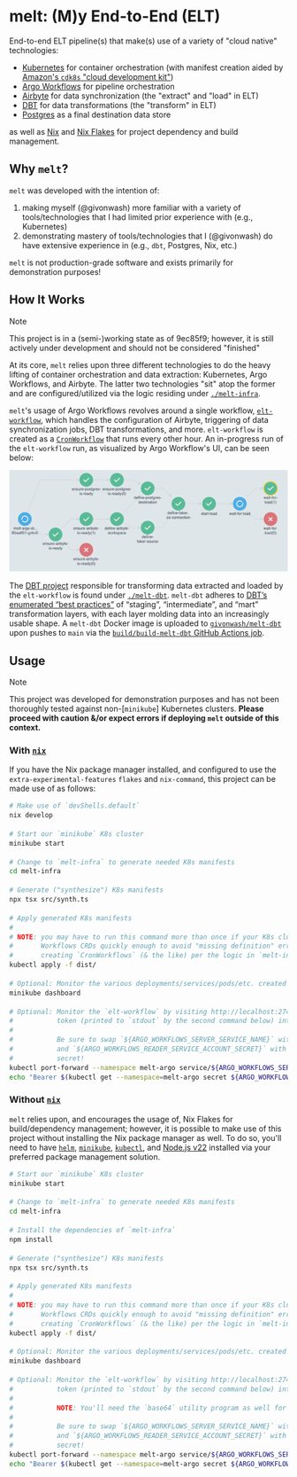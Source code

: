# melt: (M)y End-to-End (ELT)

End-to-end ELT pipeline(s) that make(s) use of a variety of "cloud native" technologies:

- [Kubernetes](https://kubernetes.io/) for container orchestration (with manifest creation aided by [Amazon's `cdk8s` "cloud development kit"](https://cdk8s.io/))
- [Argo Workflows](https://argoproj.github.io/workflows/) for pipeline orchestration
- [Airbyte](https://airbyte.com/) for data synchronization (the "extract" and "load" in ELT)
- [DBT](https://www.getdbt.com/) for data transformations (the "transform" in ELT)
- [Postgres](https://www.postgresql.org/) as a final destination data store

as well as [Nix](https://nix.dev/manual/nix/2.18/) and [Nix Flakes](https://nix.dev/manual/nix/2.18/command-ref/new-cli/nix3-flake) for project dependency and build management.

## Why `melt`?

`melt` was developed with the intention of:

1. making myself (@givonwash) more familiar with a variety of tools/technologies that I had limited prior experience with (e.g., Kubernetes)
2. demonstrating mastery of tools/technologies that I (@givonwash) do have extensive experience in (e.g., `dbt`, Postgres, Nix, etc.)

`melt` is not production-grade software and exists primarily for demonstration purposes!

## How It Works

> [!NOTE]
> This project is in a (semi-)working state as of 9ec85f9; however, it is still actively under development and should not be considered "finished"

At its core, `melt` relies upon three different technologies to do the heavy lifting of container orchestration and data extraction: Kubernetes, Argo Workflows, and Airbyte. The latter two technologies "sit" atop the former and are configured/utilized via the logic residing under [`./melt-infra`](./melt-infra).

`melt`'s usage of Argo Workflows revolves around a single workflow, [`elt-workflow`](./melt-infra/src/argo-workflows/index.ts), which handles the configuration of Airbyte, triggering of data synchronization jobs, DBT transformations, and more. `elt-workflow` is created as a [`CronWorkflow`](https://argo-workflows.readthedocs.io/en/stable/cron-workflows/) that runs every other hour. An in-progress run of the `elt-workflow` run, as visualized by Argo Workflow's UI, can be seen below:

![In-progress `elt-workflow` run as seen from the Argo Workflows UI](./assets/elt-workflow-in-progress.png)

The [DBT project](https://docs.getdbt.com/docs/build/projects) responsible for transforming data extracted and loaded by the `elt-workflow` is found under [`./melt-dbt`](./melt-dbt). `melt-dbt` adheres to [DBT’s enumerated “best practices”](https://docs.getdbt.com/best-practices/how-we-structure/1-guide-overview) of “staging”, “intermediate”, and “mart” transformation layers, with each layer molding data into an increasingly usable shape. A `melt-dbt` Docker image is uploaded to [`givonwash/melt-dbt`](https://hub.docker.com/repository/docker/givonwash/melt-dbt/general) upon pushes to `main` via the [`build/build-melt-dbt` GitHub Actions job](./.github/workflows/build.yaml).

## Usage

> [!NOTE]
> This project was developed for demonstration purposes and has not been thoroughly tested against non-[`minikube`] Kubernetes clusters. **Please proceed with caution &/or expect errors if deploying `melt` outside of this context.**

### With [`nix`](https://nixos.org/)

If you have the Nix package manager installed, and configured to use the `extra-experimental-features` `flakes` and `nix-command`, this project can be made use of as follows:

```bash
# Make use of `devShells.default`
nix develop

# Start our `minikube` K8s cluster
minikube start

# Change to `melt-infra` to generate needed K8s manifests
cd melt-infra

# Generate ("synthesize") K8s manifests
npx tsx src/synth.ts

# Apply generated K8s manifests
#
# NOTE: you may have to run this command more than once if your K8s cluster fails to register Argo
#       Workflows CRDs quickly enough to avoid "missing definition" errors resulting from K8s
#       creating `CronWorkflows` (& the like) per the logic in `melt-infra`
kubectl apply -f dist/

# Optional: Monitor the various deployments/services/pods/etc. created by the previous command
minikube dashboard

# Optional: Monitor the `elt-workflow` by visiting http://localhost:2746 and pasting your access
#           token (printed to `stdout` by the second command below) into the relevant text box
#
#           Be sure to swap `${ARGO_WORKFLOWS_SERVER_SERVICE_NAME}` with your actual service name
#           and `${ARGO_WORKFLOWS_READER_SERVICE_ACCOUNT_SECRET}` with your actual service account
#           secret!
kubectl port-forward --namespace melt-argo service/${ARGO_WORKFLOWS_SERVER_SERVICE_NAME} 2746:2746
echo "Bearer $(kubectl get --namespace=melt-argo secret ${ARGO_WORKFLOWS_READER_SERVICE_ACCOUNT_SECRET} -o=jsonpath='{.data.token}' | base64 --decode)"
```

### Without [`nix`](https://nixos.org/)

`melt` relies upon, and encourages the usage of, Nix Flakes for build/dependency management; however, it is possible to make use of this project without installing the Nix package manager as well. To do so, you'll need to have [`helm`](https://helm.sh/), [`minikube`](https://minikube.sigs.k8s.io/docs/), [`kubectl`](https://kubernetes.io/docs/reference/kubectl/kubectl/), and [Node.js v22](https://nodejs.org/en) installed via your preferred package management solution.

```bash
# Start our `minikube` K8s cluster
minikube start

# Change to `melt-infra` to generate needed K8s manifests
cd melt-infra

# Install the dependencies of `melt-infra`
npm install

# Generate ("synthesize") K8s manifests
npx tsx src/synth.ts

# Apply generated K8s manifests
#
# NOTE: you may have to run this command more than once if your K8s cluster fails to register Argo
#       Workflows CRDs quickly enough to avoid "missing definition" errors resulting from K8s
#       creating `CronWorkflows` (& the like) per the logic in `melt-infra`
kubectl apply -f dist/

# Optional: Monitor the various deployments/services/pods/etc. created by the previous command
minikube dashboard

# Optional: Monitor the `elt-workflow` by visiting http://localhost:2746 and pasting your access
#           token (printed to `stdout` by the second command below) into the relevant text box.
#
#           NOTE: You'll need the `base64` utility program as well for the second command to work.
#
#           Be sure to swap `${ARGO_WORKFLOWS_SERVER_SERVICE_NAME}` with your actual service name
#           and `${ARGO_WORKFLOWS_READER_SERVICE_ACCOUNT_SECRET}` with your actual service account
#           secret!
kubectl port-forward --namespace melt-argo service/${ARGO_WORKFLOWS_SERVER_SERVICE_NAME} 2746:2746
echo "Bearer $(kubectl get --namespace=melt-argo secret ${ARGO_WORKFLOWS_READER_SERVICE_ACCOUNT_SECRET} -o=jsonpath='{.data.token}' | base64 --decode)"
```
